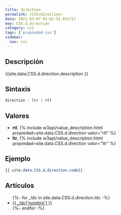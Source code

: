 ```yaml
---
title: direction
permalink: /CSS/direction/
date: 2021-03-07 03:01:51.651717
key: CSS.d.direction
category: css
tags: ['propiedad css']
sidebar: 
  nav: css
---
```


## Descripción
{{site.data.CSS.d.direction.description }}

## Sintaxis
~~~css
direction : ltr | rtl
~~~

## Valores
* **rtl**,  {% include w3api/value_description.html propiedad=site.data.CSS.d.direction valor="rtl" %}
* **ltr**,  {% include w3api/value_description.html propiedad=site.data.CSS.d.direction valor="ltr" %}

## Ejemplo
~~~css
{{ site.data.CSS.d.direction.code}}
~~~

## Artículos
<ul>
{%- for _ldc in site.data.CSS.d.direction.ldc -%}
   <li>
       <a href="{{_ldc['url'] }}">{{ _ldc['nombre'] }}</a>
   </li>
{%- endfor -%}
</ul>
